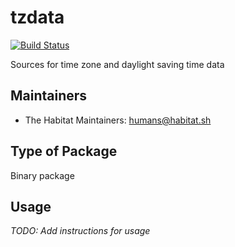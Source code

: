 # tzdata

[![Build Status](https://dev.azure.com/chefcorp-partnerengineering/Chef%20Base%20Plans/_apis/build/status/chef-base-plans.tzdata?branchName=master)](https://dev.azure.com/chefcorp-partnerengineering/Chef%20Base%20Plans/_build/latest?definitionId=78&branchName=master)

Sources for time zone and daylight saving time data

## Maintainers

* The Habitat Maintainers: <humans@habitat.sh>

## Type of Package

Binary package

## Usage

*TODO: Add instructions for usage*
